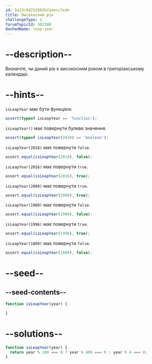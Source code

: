 ```yaml
---
id: 5a23c84252665b21eecc7ede
title: Високосний рік
challengeType: 1
forumTopicId: 302300
dashedName: leap-year
---
```


# --description--

Визначте, чи даний рік є високосним роком в григоріанському календарі.

# --hints--

`isLeapYear` має бути функцією.

```js
assert(typeof isLeapYear == 'function');
```

`isLeapYear()` має повернути булеве значення.

```js
assert(typeof isLeapYear(2018) == 'boolean');
```

`isLeapYear(2018)` має повернути `false`.

```js
assert.equal(isLeapYear(2018), false);
```

`isLeapYear(2016)` має повернути `true`.

```js
assert.equal(isLeapYear(2016), true);
```

`isLeapYear(2000)` має повернути `true`.

```js
assert.equal(isLeapYear(2000), true);
```

`isLeapYear(1900)` має повернути `false`.

```js
assert.equal(isLeapYear(1900), false);
```

`isLeapYear(1996)` має повернути `true`.

```js
assert.equal(isLeapYear(1996), true);
```

`isLeapYear(1800)` має повернути `false`.

```js
assert.equal(isLeapYear(1800), false);
```

# --seed--

## --seed-contents--

```js
function isLeapYear(year) {

}
```

# --solutions--

```js
function isLeapYear(year) {
  return year % 100 === 0 ? year % 400 === 0 : year % 4 === 0;
}
```
